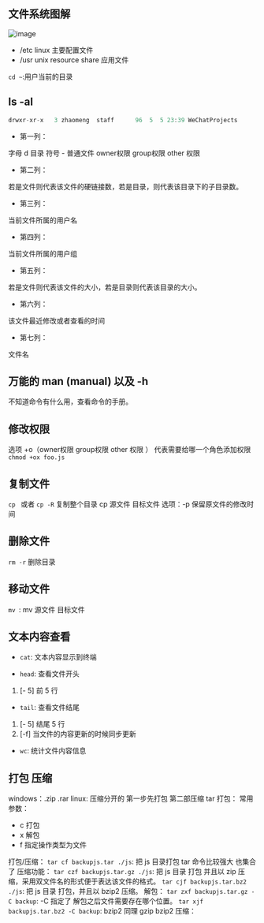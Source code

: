 ## 文件系统图解
![image](https://user-images.githubusercontent.com/19408342/62447174-51b0d980-b797-11e9-9774-01a85e872fac.png)

- /etc linux 主要配置文件
- /usr unix resource share 应用文件

`cd ~`:用户当前的目录
## ls -al
```js
drwxr-xr-x   3 zhaomeng  staff      96  5  5 23:39 WeChatProjects
```

- 第一列：

字母 d 目录
符号 - 普通文件
owner权限 group权限 other 权限 

- 第二列：

若是文件则代表该文件的硬链接数，若是目录，则代表该目录下的子目录数。

- 第三列：

当前文件所属的用户名

- 第四列：

当前文件所属的用户组

- 第五列：

若是文件则代表该文件的大小，若是目录则代表该目录的大小。

- 第六列：

该文件最近修改或者查看的时间

- 第七列：

文件名
## 万能的 man (manual) 以及 -h
不知道命令有什么用，查看命令的手册。
## 修改权限
选项 +o（owner权限 group权限 other 权限 ） 代表需要给哪一个角色添加权限
`chmod +ox foo.js`
## 复制文件
`cp ` 或者 `cp -R` 复制整个目录
cp 源文件 目标文件
选项：-p 保留原文件的修改时间

## 删除文件
`rm -r` 删除目录
## 移动文件
`mv `:
mv 源文件 目标文件

## 文本内容查看

- `cat`: 文本内容显示到终端

- `head`: 查看文件开头

1. [- 5] 前 5 行

- `tail`: 查看文件结尾

1. [- 5] 结尾 5 行
2. [-f] 当文件的内容更新的时候同步更新

- `wc`: 统计文件内容信息

## 打包 压缩
windows：.zip .rar
linux: 压缩分开的 第一步先打包 第二部压缩
tar 打包：
常用参数：
- c 打包
- x 解包
- f 指定操作类型为文件

打包/压缩：
`tar cf backupjs.tar ./js`: 把 js 目录打包
tar 命令比较强大 也集合了 压缩功能：
`tar czf backupjs.tar.gz ./js`: 把 js 目录 打包 并且以 zip 压缩，采用双文件名的形式便于表达该文件的格式。
`tar cjf backupjs.tar.bz2 ./js`: 把 js 目录 打包，并且以 bzip2 压缩。
解包：
`tar zxf backupjs.tar.gz -C backup`: -C 指定了 解包之后文件需要存在哪个位置。
`tar xjf backupjs.tar.bz2 -C backup`: bzip2 同理
gzip bzip2 压缩：

